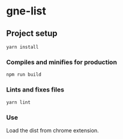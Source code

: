 # gne-list

## Project setup
```
yarn install
```

### Compiles and minifies for production

```
npm run build
```

### Lints and fixes files
```
yarn lint
```

### Use

Load the dist from chrome extension.

